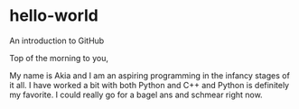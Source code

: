# hello-world
An introduction to GitHub

Top of the morning to you,

My name is Akia and I am an aspiring programming in the infancy stages of it all.
I have worked a bit with both Python and C++ and Python is definitely my favorite.
I could really go for a bagel ans and schmear right now.
